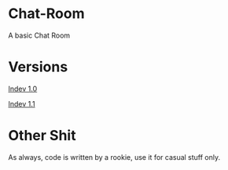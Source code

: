 # Chat-Room
A basic Chat Room

# Versions
[Indev 1.0](https://github.com/Dev-023/Chat-Room/tree/indev-1.0)

[Indev 1.1](https://github.com/Dev-023/Chat-Room/tree/indev-1.1)

# Other Shit
As always, code is written by a rookie, use it for casual stuff only.
